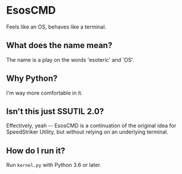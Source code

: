 # EsosCMD
Feels like an OS, behaves like a terminal.

## What does the name mean?
The name is a play on the words 'esoteric' and 'OS'.

## Why Python?
I'm way more comfortable in it.

## Isn't this just SSUTIL 2.0?
Effectively, yeah -- EsosCMD is a continuation of the original idea for SpeedStriker Utility, but without relying on an underlying terminal.

## How do I run it?
Run `kernel.py` with Python 3.6 or later.
